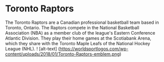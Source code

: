 # Toronto Raptors 
 The Toronto Raptors are a Canadian professional basketball team based in Toronto, Ontario. The Raptors compete in the National Basketball Association (NBA) as a member club of the league's Eastern Conference Atlantic Division. They play their home games at the Scotiabank Arena, which they share with the Toronto Maple Leafs of the National Hockey League (NHL).
 ! [alt-text] (https://worldsportlogos.com/wp-content/uploads/2018/01/Toronto-Raptors-emblem.png)
